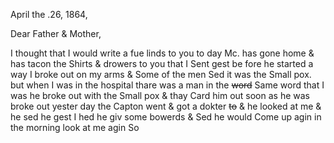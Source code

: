 April the .26, 1864,

Dear Father & Mother,

I thought that I would write a fue linds to you to day Mc. has gone home & has tacon the Shirts & drowers to you that I Sent gest be fore he started a way I broke out on my arms & Some of the men Sed it was the Small pox. but when I was in the hospital thare was a man in the ~~word~~ Same word that I was he broke out with the Small pox & thay Card him out soon as he was broke out yester day the Capton went & got a dokter ~~to~~ & he looked at me & he sed he gest I hed he giv some bowerds & Sed he would Come up agin in the morning look at me agin So